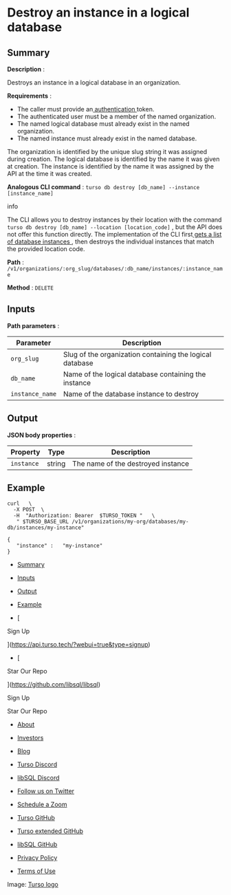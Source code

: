 # Destroy an instance in a logical database

## Summary​

 **Description** :

Destroys an instance in a logical database in an organization.

 **Requirements** :

- The caller must provide an[ authentication ](https://docs.turso.tech/reference/platform-rest-api/#authentication)token.
- The authenticated user must be a member of the named organization.
- The named logical database must already exist in the named organization.
- The named instance must already exist in the named database.


The organization is identified by the unique slug string it was assigned during
creation. The logical database is identified by the name it was given at
creation. The instance is identified by the name it was assigned by the API at
the time it was created.

 **Analogous CLI command** : `turso db destroy [db_name] --instance [instance_name]` 

info

The CLI allows you to destroy instances by their location with the command `turso db destroy [db_name] --location [location_code]` , but the API does not
offer this function directly. The implementation of the CLI first[ gets a list
of database instances ](https://docs.turso.tech/reference/platform-rest-api/instance/get-instances-in-database), then destroys the individual instances that match the
provided location code.

 **Path** : `/v1/organizations/:org_slug/databases/:db_name/instances/:instance_name` 

 **Method** : `DELETE` 

## Inputs​

 **Path parameters** :

| Parameter | Description |
|---|---|
|  `org_slug`  | Slug of the organization containing the logical database |
|  `db_name`  | Name of the logical database containing the instance |
|  `instance_name`  | Name of the database instance to destroy |


## Output​

 **JSON body properties** :

| Property | Type | Description |
|---|---|---|
|  `instance`  | string | The name of the destroyed instance |


## Example​

```
curl   \
  -X POST  \
  -H  "Authorization: Bearer  $TURSO_TOKEN "   \
   " $TURSO_BASE_URL /v1/organizations/my-org/databases/my-db/instances/my-instance"
```

```
{
   "instance" :   "my-instance"
}
```

- [ Summary ](https://docs.turso.tech//reference/platform-rest-api/instance/destroy-instance-in-database/#summary)
- [ Inputs ](https://docs.turso.tech//reference/platform-rest-api/instance/destroy-instance-in-database/#inputs)
- [ Output ](https://docs.turso.tech//reference/platform-rest-api/instance/destroy-instance-in-database/#output)
- [ Example ](https://docs.turso.tech//reference/platform-rest-api/instance/destroy-instance-in-database/#example)


- [ 

Sign Up




 ](https://api.turso.tech/?webui=true&type=signup)
- [ 

Star Our Repo






 ](https://github.com/libsql/libsql)


Sign Up

Star Our Repo

- [ About ](https://turso.tech/about-us)
- [ Investors ](https://turso.tech/investors)
- [ Blog ](https://blog.turso.tech)


- [ Turso Discord ](https://discord.com/invite/4B5D7hYwub)
- [ libSQL Discord ](https://discord.gg/VzbXemj6Rg)
- [ Follow us on Twitter ](https://twitter.com/tursodatabase)
- [ Schedule a Zoom ](https://calendly.com/d/gt7-bfd-83n/meet-with-chiselstrike)


- [ Turso GitHub ](https://github.com/tursodatabase/)
- [ Turso extended GitHub ](https://github.com/turso-extended/)
- [ libSQL GitHub ](http://github.com/tursodatabase/libsql)


- [ Privacy Policy ](https://turso.tech/privacy-policy)
- [ Terms of Use ](https://turso.tech/terms-of-use)


Image: [ Turso logo ](https://docs.turso.tech/img/turso.svg)